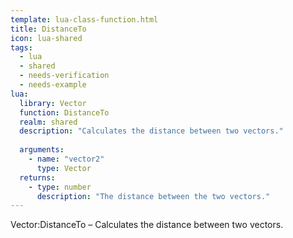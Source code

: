 ```yaml
---
template: lua-class-function.html
title: DistanceTo
icon: lua-shared
tags:
  - lua
  - shared
  - needs-verification
  - needs-example
lua:
  library: Vector
  function: DistanceTo
  realm: shared
  description: "Calculates the distance between two vectors."
  
  arguments:
    - name: "vector2"
      type: Vector
  returns:
    - type: number
      description: "The distance between the two vectors."
---
```


<div class="lua__search__keywords">
Vector:DistanceTo &#x2013; Calculates the distance between two vectors.
</div>
